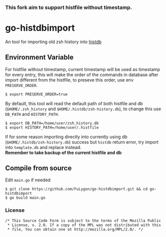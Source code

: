 ### This fork aim to support histfile without timestamp.

# go-histdbimport

An tool for importing old zsh history into [histdb](https://github.com/larkery/zsh-histdb)

## Environment Variable
For histfile without timestamp, current timestamp will be used as timestamp for every entry, this will make the order of the commands in database after import different from the histfile, to preseve this order, use env `PRESERVE_ORDER`.
```shell
$ export PRESERVE_ORDER=true
```

By default, this tool will read the default path of both histfile and db (`$HOME/.zsh_history` and `$HOME/.histdb/zsh-history.db`), to change this use `DB_PATH` and `HISTORY_PATH`.
```shell
$ export DB_PATH=/home/user/zsh_history.db
$ export HISTORY_PATH=/home/user/.histfile
```
If for some reason importing directly into currently using db (`$HOME/.histdb/zsh-history.db`) success but `histdb` return error, try import into `template.db` and replace instead.<br>
**Remember to take backup of the current histfile and db**

## Compile from source
Edit `main.go` if needed
```shell
$ git clone https://github.com/FuLygon/go-histdbimport.git && cd go-histdbimport
$ go build main.go
```

### License

    /* This Source Code Form is subject to the terms of the Mozilla Public
     * License, v. 2.0. If a copy of the MPL was not distributed with this
     * file, You can obtain one at http://mozilla.org/MPL/2.0/. */

